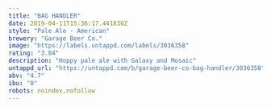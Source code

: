```yaml
---
title: "BAG HANDLER"
date: 2019-04-11T15:36:17.441836Z
style: "Pale Ale - American"
brewery: "Garage Beer Co."
image: "https://labels.untappd.com/labels/3036358"
rating: "3.84"
description: "Hoppy pale ale with Galaxy and Mosaic"
untappd_url: "https://untappd.com/b/garage-beer-co-bag-handler/3036358"
abv: "4.7"
ibu: "0"
robots: noindex,nofollow
---
```

